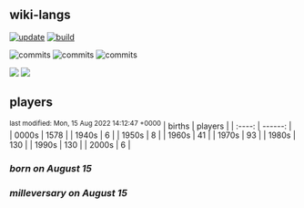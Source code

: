 ## wiki-langs
[![update](https://github.com/dreamerminsk/wiki-langs/actions/workflows/update-tables.yml/badge.svg)](https://github.com/dreamerminsk/wiki-langs/actions/workflows/update-tables.yml)
[![build](https://github.com/dreamerminsk/wiki-langs/actions/workflows/build.yml/badge.svg)](https://github.com/dreamerminsk/wiki-langs/actions/workflows/build.yml)

![commits](https://img.shields.io/github/commit-activity/y/dreamerminsk/wiki-langs)
![commits](https://img.shields.io/github/commit-activity/m/dreamerminsk/wiki-langs)
![commits](https://img.shields.io/github/commit-activity/w/dreamerminsk/wiki-langs)

![](https://img.shields.io/github/languages/code-size/dreamerminsk/wiki-langs)
![](https://img.shields.io/github/repo-size/dreamerminsk/wiki-langs)

## players
<sup>last modified: Mon, 15 Aug 2022 14:12:47 +0000</sup>
| births | players |
| :----: | ------: |
| 0000s | 1578 |
| 1940s | 6 |
| 1950s | 8 |
| 1960s | 41 |
| 1970s | 93 |
| 1980s | 130 |
| 1990s | 130 |
| 2000s | 6 |

### ***born on August 15***


### ***milleversary on August 15***



